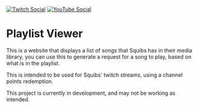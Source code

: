 [![Twitch Social](https://img.shields.io/badge/Social-Twitch-6441a5)](https://www.twitch.tv/squibsland)
[![YouTube Social](https://img.shields.io/badge/Social-YouTube-c4302b)](https://www.youtube.com/@SquibsLand)
# Playlist Viewer


This is a website that displays a list of songs that Squibs has in their media library, you can use this to generate a request for a song to play, based on what is in the playlist. 

This is intended to be used for Squibs' twitch streams, using a channel points redemption.

This project is currently in development, and may not be working as intended.